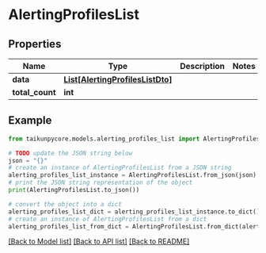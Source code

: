 # AlertingProfilesList


## Properties

Name | Type | Description | Notes
------------ | ------------- | ------------- | -------------
**data** | [**List[AlertingProfilesListDto]**](AlertingProfilesListDto.md) |  | 
**total_count** | **int** |  | 

## Example

```python
from taikunpycore.models.alerting_profiles_list import AlertingProfilesList

# TODO update the JSON string below
json = "{}"
# create an instance of AlertingProfilesList from a JSON string
alerting_profiles_list_instance = AlertingProfilesList.from_json(json)
# print the JSON string representation of the object
print(AlertingProfilesList.to_json())

# convert the object into a dict
alerting_profiles_list_dict = alerting_profiles_list_instance.to_dict()
# create an instance of AlertingProfilesList from a dict
alerting_profiles_list_from_dict = AlertingProfilesList.from_dict(alerting_profiles_list_dict)
```
[[Back to Model list]](../README.md#documentation-for-models) [[Back to API list]](../README.md#documentation-for-api-endpoints) [[Back to README]](../README.md)


